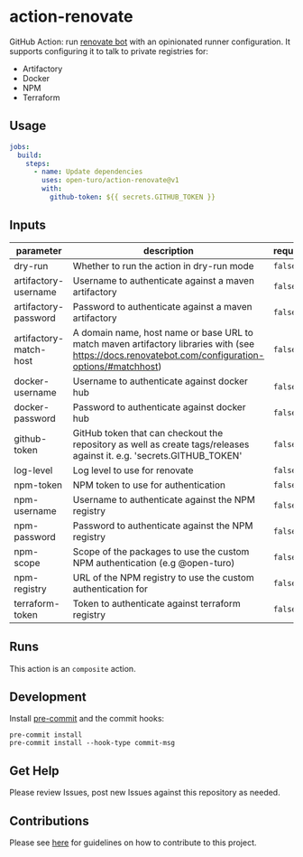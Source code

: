 # action-renovate

GitHub Action: run [renovate bot](https://renovatebot.com) with an opinionated runner configuration. It supports
configuring it to talk to private registries for:

- Artifactory
- Docker
- NPM
- Terraform

## Usage

```yaml
jobs:
  build:
    steps:
      - name: Update dependencies
        uses: open-turo/action-renovate@v1
        with:
          github-token: ${{ secrets.GITHUB_TOKEN }}
```

## Inputs

| parameter              | description                                                                                                                                        | required | default             |
| ---------------------- | -------------------------------------------------------------------------------------------------------------------------------------------------- | -------- | ------------------- |
| dry-run                | Whether to run the action in dry-run mode                                                                                                          | `false`  | false               |
| artifactory-username   | Username to authenticate against a maven artifactory                                                                                               | `false`  |                     |
| artifactory-password   | Password to authenticate against a maven artifactory                                                                                               | `false`  |                     |
| artifactory-match-host | A domain name, host name or base URL to match maven artifactory libraries with (see https://docs.renovatebot.com/configuration-options/#matchhost) | `false`  |                     |
| docker-username        | Username to authenticate against docker hub                                                                                                        | `false`  |                     |
| docker-password        | Password to authenticate against docker hub                                                                                                        | `false`  |                     |
| github-token           | GitHub token that can checkout the repository as well as create tags/releases against it. e.g. 'secrets.GITHUB_TOKEN'                              | `false`  | ${{ github.token }} |
| log-level              | Log level to use for renovate                                                                                                                      | `false`  | info                |
| npm-token              | NPM token to use for authentication                                                                                                                | `false`  |                     |
| npm-username           | Username to authenticate against the NPM registry                                                                                                  | `false`  |                     |
| npm-password           | Password to authenticate against the NPM registry                                                                                                  | `false`  |                     |
| npm-scope              | Scope of the packages to use the custom NPM authentication (e.g @open-turo)                                                                        | `false`  |                     |
| npm-registry           | URL of the NPM registry to use the custom authentication for                                                                                       | `false`  |                     |
| terraform-token        | Token to authenticate against terraform registry                                                                                                   | `false`  |                     |

## Runs

This action is an `composite` action.

## Development

Install [pre-commit](https://pre-commit.com/) and the commit hooks:

```shell
pre-commit install
pre-commit install --hook-type commit-msg
```

## Get Help

Please review Issues, post new Issues against this repository as needed.

## Contributions

Please see [here](https://github.com/open-turo/contributions) for guidelines on how to contribute to this project.
